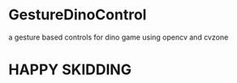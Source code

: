 # GestureDinoControl
a gesture based controls for dino game using opencv and cvzone

# HAPPY SKIDDING
